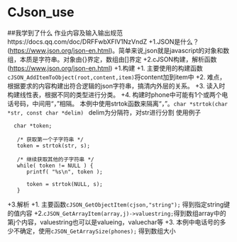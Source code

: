 # CJson_use
##我学到了什么
作业内容及输入输出规范https://docs.qq.com/doc/DRFFwbXFIV1NzVndZ
+1.JSON是什么？(https://www.json.org/json-en.html)。简单来说,json就是javascript的对象和数组，本质是字符串。对象由{}界定，数组由[]界定
+2.cJSON构建，解析函数(https://www.json.org/json-en.html)
   +1.构建
        +1. 主要使用的构建函数` cJSON_AddItemToObject(root,content,item) `将content加到item中
        +2. 难点，根据要求的内容构建出符合逻辑的json字符串，搞清内外层的关系。
        +3. 读入时构建线性表，根据不同的类型进行分类。
        +4. 构建时phone中可能有1个或两个电话号码，中间用“，”相隔。
              本例中使用strtok函数来隔离“，”。`char *strtok(char *str, const char *delim) `
              delim为分隔符，对str进行分割
              使用例子
```
  char *token;
   
   /* 获取第一个子字符串 */
   token = strtok(str, s);
   
   /* 继续获取其他的子字符串 */
   while( token != NULL ) {
      printf( "%s\n", token );
    
      token = strtok(NULL, s);
   }

```
   +3.解析
        +1. 主要函数` cJSON_GetObjectItem(cjson,"string"); ` 得到指定string键的值内容
        +2.` cJSON_GetArrayItem(array,j)->valuestring; `得到数组array中的第j个内容，valuestring也可以是valueing，valuechar等
        +3. 本例中电话号的多少不确定，使用` cJSON_GetArraySize(phones); ` 得到数组大小
